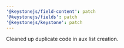 ```yaml
---
'@keystonejs/field-content': patch
'@keystonejs/fields': patch
'@keystonejs/keystone': patch
---
```


Cleaned up duplicate code in aux list creation.
